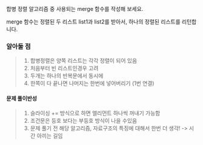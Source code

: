 합병 정렬 알고리즘 중 사용되는 merge 함수를 작성해 보세요.

merge 함수는 정렬된 두 리스트 list1과 list2를 받아서, 하나의 정렬된 리스트를 리턴합니다.


### 알아둘 점

> 1. 합병정렬은 양쪽 리스트는 각각 정렬이 되어 있음
> 2. 처음부터 빈 리스트인경우 고려
> 3. 두개는 하나의 반복문에서 동시에
> 4. 한쪽이 다 끝나면 나머지는 한번에 넣어버리기 (1번 연결)


#### 문제 풀이반성
> 1. 슬라이싱 += 방식으로 하면 엘리먼트 하나씩 꺼내기 가능함
> 2. 조건문은 등호 보다는 부등호 방식이 나을 수있음
> 3. 문제 풀기 전 해당 알고리즘, 자료구조의 특징에 대해서 한번 더 생각! -> 시간 아끼는 길임